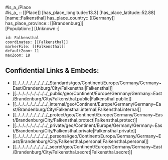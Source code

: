 ﻿---
location: [52.88,13.3] 
mapzoom: [7,12] 
mapmarker: city 
type: City
tags:
- geo/City


SpocWebEntityId: 30124
isDeleted: false
confidential: public

---
#is_a_/Place  
#is_a_ :: [[Place]] 
[has_place_longitude::13.3] 
[has_place_latitude::52.88] 
[name::Falkensthal] 
has_place_country:: [[Germany]]  
has_place_province:: [[Brandenburg]]  
[Population::] 
[Unknown::] 


```leaflet
id: Falkensthal
coordinates: [[Falkensthal]] 
markerFile: [[Falkensthal]] 
defaultZoom: 11 
maxZoom: 18
```


## Confidential Links & Embeds: 
- [[../../../../../../../../_Standards/geo/Continent/Europe/Germany/Germany~East/Brandenburg/City/Falkensthal|Falkensthal]] 
- [[../../../../../../../../_public/geo/Continent/Europe/Germany/Germany~East/Brandenburg/City/Falkensthal.public|Falkensthal.public]] 
- [[../../../../../../../../_internal/geo/Continent/Europe/Germany/Germany~East/Brandenburg/City/Falkensthal.internal|Falkensthal.internal]] 
- [[../../../../../../../../_protect/geo/Continent/Europe/Germany/Germany~East/Brandenburg/City/Falkensthal.protect|Falkensthal.protect]] 
- [[../../../../../../../../_private/geo/Continent/Europe/Germany/Germany~East/Brandenburg/City/Falkensthal.private|Falkensthal.private]] 
- [[../../../../../../../../_personal/geo/Continent/Europe/Germany/Germany~East/Brandenburg/City/Falkensthal.personal|Falkensthal.personal]] 
- [[../../../../../../../../_secret/geo/Continent/Europe/Germany/Germany~East/Brandenburg/City/Falkensthal.secret|Falkensthal.secret]] 

